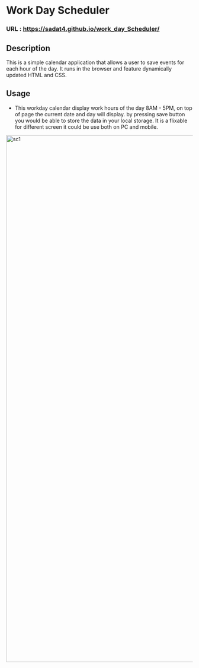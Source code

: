 # Work Day Scheduler

### URL : https://sadat4.github.io/work_day_Scheduler/

## Description
This is a simple calendar application that allows a user to save events for each hour of the day. It runs in the browser and feature dynamically updated HTML and CSS.

## Usage
- This workday calendar display work hours of the day 8AM - 5PM, on top of page the current date and day will display. by pressing save button you would be able to store the data in your local storage. It is a flixable for different screen it could be use both on PC and mobile.

<img width="1421" alt="sc1" src="https://user-images.githubusercontent.com/123716093/228011059-35e931f9-c6a9-4816-87af-bd7825946bfc.png">


